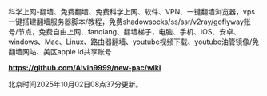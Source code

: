 科学上网-翻墙、免费翻墙、免费科学上网、软件、VPN、一键翻墙浏览器，vps一键搭建翻墙服务器脚本/教程，免费shadowsocks/ss/ssr/v2ray/goflyway账号/节点，免费自由上网、fanqiang、翻墙梯子，电脑、手机、iOS、安卓、windows、Mac、Linux、路由器翻墙、youtube视频下载、youtube油管镜像/免翻墙网站、美区apple id共享账号

**https://github.com/Alvin9999/new-pac/wiki**

北京时间2025年10月02日08点37分更新。
